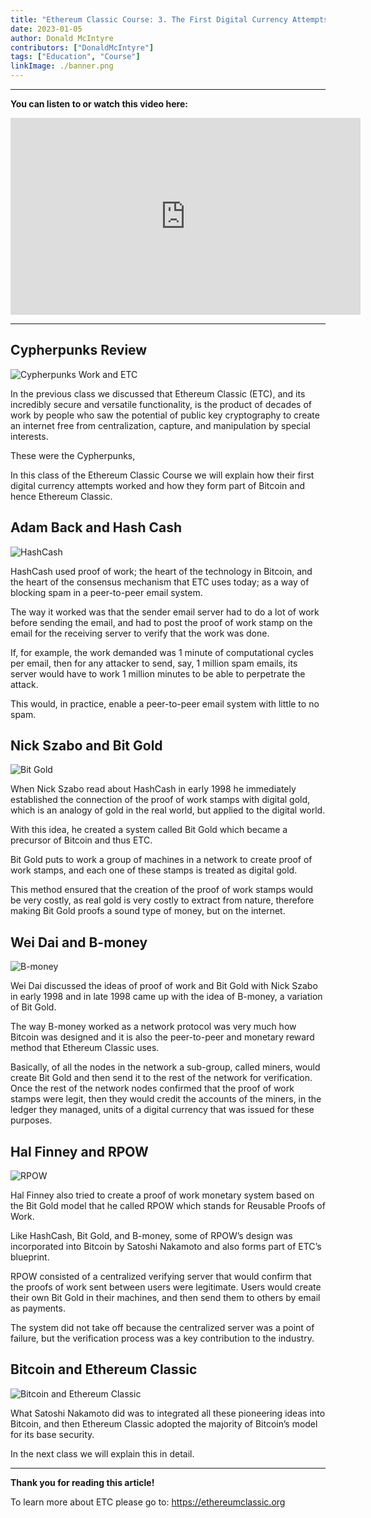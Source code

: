 ```yaml
---
title: "Ethereum Classic Course: 3. The First Digital Currency Attempts"
date: 2023-01-05
author: Donald McIntyre
contributors: ["DonaldMcIntyre"]
tags: ["Education", "Course"]
linkImage: ./banner.png
---
```


---
**You can listen to or watch this video here:**

<iframe width="560" height="315" src="https://www.youtube.com/embed/2CEE6Chfrpg" title="YouTube video player" frameborder="0" allow="accelerometer; autoplay; clipboard-write; encrypted-media; gyroscope; picture-in-picture" allowfullscreen></iframe>

---

## Cypherpunks Review

![Cypherpunks Work and ETC](./etc-course-3-intro.png)

In the previous class we discussed that Ethereum Classic (ETC), and its incredibly secure and versatile functionality, is the product of decades of work by people who saw the potential of public key cryptography to create an internet free from centralization, capture, and manipulation by special interests.

These were the Cypherpunks,

In this class of the Ethereum Classic Course we will explain how their first digital currency attempts worked and how they form part of Bitcoin and hence Ethereum Classic.

## Adam Back and Hash Cash

![HashCash](./hashcash.png)

HashCash used proof of work; the heart of the technology in Bitcoin, and the heart of the consensus mechanism that ETC uses today; as a way of blocking spam in a peer-to-peer email system.

The way it worked was that the sender email server had to do a lot of work before sending the email, and had to post the proof of work stamp on the email for the receiving server to verify that the work was done.

If, for example, the work demanded was 1 minute of computational cycles per email, then for any attacker to send, say, 1 million spam emails, its server would have to work 1 million minutes to be able to perpetrate the attack.

This would, in practice, enable a peer-to-peer email system with little to no spam.

## Nick Szabo and Bit Gold

![Bit Gold](./bit-gold-course.png)

When Nick Szabo read about HashCash in early 1998 he immediately established the connection of the proof of work stamps with digital gold, which is an analogy of gold in the real world, but applied to the digital world.

With this idea, he created a system called Bit Gold which became a precursor of Bitcoin and thus ETC.

Bit Gold puts to work a group of machines in a network to create proof of work stamps, and each one of these stamps is treated as digital gold.

This method ensured that the creation of the proof of work stamps would be very costly, as real gold is very costly to extract from nature, therefore making Bit Gold proofs a sound type of money, but on the internet.

## Wei Dai and B-money

![B-money](./b-money.png)

Wei Dai discussed the ideas of proof of work and Bit Gold with Nick Szabo in early 1998 and in late 1998 came up with the idea of B-money, a variation of Bit Gold.

The way B-money worked as a network protocol was very much how Bitcoin was designed and it is also the peer-to-peer and monetary reward method that Ethereum Classic uses.

Basically, of all the nodes in the network a sub-group, called miners, would create Bit Gold and then send it to the rest of the network for verification. Once the rest of the network nodes confirmed that the proof of work stamps were legit, then they would credit the accounts of the miners, in the ledger they managed, units of a digital currency that was issued for these purposes.

## Hal Finney and RPOW

![RPOW](./rpow.png)

Hal Finney also tried to create a proof of work monetary system based on the Bit Gold model that he called RPOW which stands for Reusable Proofs of Work.

Like HashCash, Bit Gold, and B-money, some of RPOW’s design was incorporated into Bitcoin by Satoshi Nakamoto and also forms part of ETC’s blueprint.

RPOW consisted of a centralized verifying server that would confirm that the proofs of work sent between users were legitimate. Users would create their own Bit Gold in their machines, and then send them to others by email as payments. 

The system did not take off because the centralized server was a point of failure, but the verification process was a key contribution to the industry.

## Bitcoin and Ethereum Classic

![Bitcoin and Ethereum Classic](./btc-etc-course.png)

What Satoshi Nakamoto did was to integrated all these pioneering ideas into Bitcoin, and then Ethereum Classic adopted the majority of Bitcoin’s model for its base security. 

In the next class we will explain this in detail.

---

**Thank you for reading this article!**

To learn more about ETC please go to: https://ethereumclassic.org
